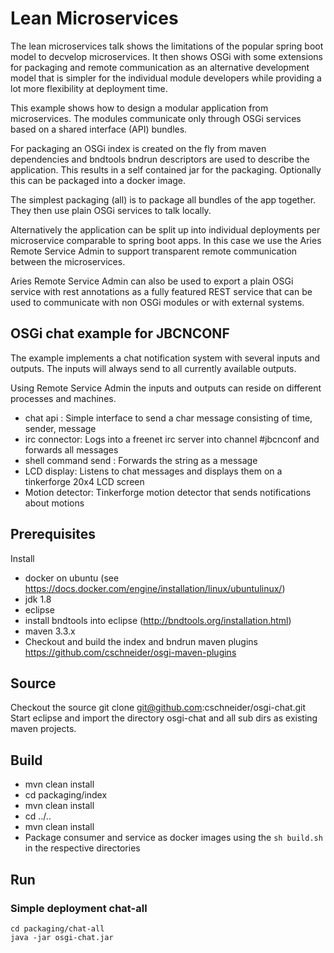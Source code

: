 # Lean Microservices 

The lean microservices talk shows the limitations of the popular spring boot model to decvelop microservices.
It then shows OSGi with some extensions for packaging and remote communication as an alternative development model
that is simpler for the individual module developers while providing a lot more flexibility at deployment time. 

This example shows how to design a modular application from microservices. The modules communicate only through
OSGi services based on a shared interface (API) bundles.

For packaging an OSGi index is created on the fly from maven dependencies and bndtools bndrun descriptors are used to describe the application. This results in a self contained jar for the packaging. Optionally this can be packaged into a docker image.

The simplest packaging (all) is to package all bundles of the app together. They then use plain OSGi services to talk locally.

Alternatively the application can be split up into individual deployments per microservice comparable to spring boot apps. In this case we use the Aries Remote Service Admin to support transparent remote communication between the microservices.

Aries Remote Service Admin can also be used to export a plain OSGi service with rest annotations as a fully featured REST service that can be used to communicate with non OSGi modules or with external systems.

## OSGi chat example for JBCNCONF

The example implements a chat notification system with several inputs and outputs.
The inputs will always send to all currently available outputs.

Using Remote Service Admin the inputs and outputs can reside on different processes and machines.

- chat api : Simple interface to send a char message consisting of time, sender, message
- irc connector: Logs into a freenet irc server into channel #jbcnconf and forwards all messages
- shell command send <message> : Forwards the string as a message
- LCD display: Listens to chat messages and displays them on a tinkerforge 20x4 LCD screen
- Motion detector: Tinkerforge motion detector that sends notifications about motions 

## Prerequisites

Install
- docker on ubuntu (see https://docs.docker.com/engine/installation/linux/ubuntulinux/)
- jdk 1.8
- eclipse
- install bndtools into eclipse (http://bndtools.org/installation.html)
- maven 3.3.x
- Checkout and build the index and bndrun maven plugins https://github.com/cschneider/osgi-maven-plugins

## Source 

Checkout the source git clone git@github.com:cschneider/osgi-chat.git
Start eclipse and import the directory osgi-chat and all sub dirs as existing maven projects.

## Build

- mvn clean install
- cd packaging/index
- mvn clean install
- cd ../..
- mvn clean install
- Package consumer and service as docker images using the `sh build.sh` in the respective directories

## Run

### Simple deployment chat-all
```
cd packaging/chat-all
java -jar osgi-chat.jar
```
